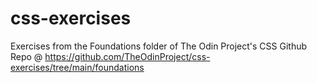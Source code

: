 # css-exercises
Exercises from the Foundations folder of The Odin Project's CSS Github Repo @ https://github.com/TheOdinProject/css-exercises/tree/main/foundations